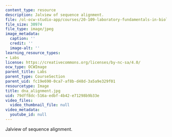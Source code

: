 ```yaml
---
content_type: resource
description: Jalview of sequence alignment.
file: /ol-ocw-studio-app/courses/20-109-laboratory-fundamentals-in-biological-engineering-fall-2007/79dff8dc516aedbf4b42e71298b9b33e_dna_alignment.jpg
file_size: 30974
file_type: image/jpeg
image_metadata:
  caption: ''
  credit: ''
  image-alt: ''
learning_resource_types:
- Labs
license: https://creativecommons.org/licenses/by-nc-sa/4.0/
ocw_type: OCWImage
parent_title: Labs
parent_type: CourseSection
parent_uid: fc19e690-0ca7-af8b-d48d-3a5a9e329f01
resourcetype: Image
title: dna_alignment.jpg
uid: 79dff8dc-516a-edbf-4b42-e71298b9b33e
video_files:
  video_thumbnail_file: null
video_metadata:
  youtube_id: null
---
```

Jalview of sequence alignment.